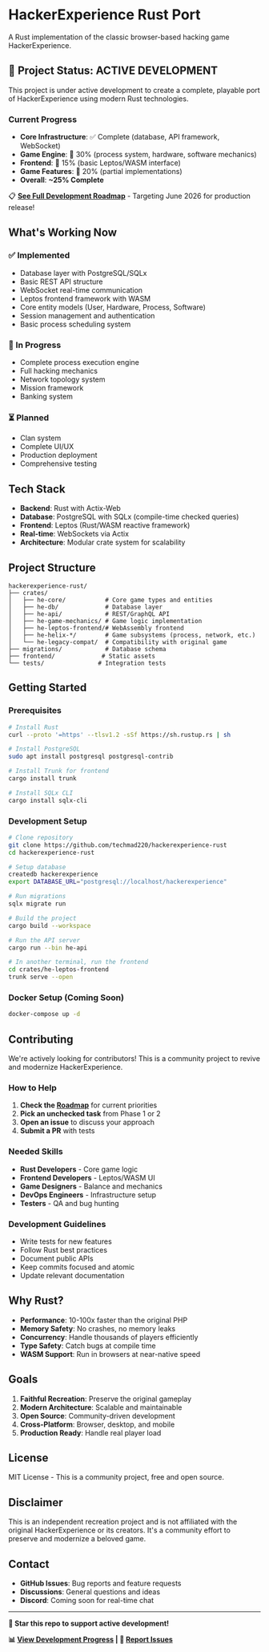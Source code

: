 # HackerExperience Rust Port

A Rust implementation of the classic browser-based hacking game HackerExperience.

## 🚀 Project Status: ACTIVE DEVELOPMENT

This project is under active development to create a complete, playable port of HackerExperience using modern Rust technologies.

### Current Progress
- **Core Infrastructure**: ✅ Complete (database, API framework, WebSocket)
- **Game Engine**: 🚧 30% (process system, hardware, software mechanics)
- **Frontend**: 🚧 15% (basic Leptos/WASM interface)
- **Game Features**: 🚧 20% (partial implementations)
- **Overall**: **~25% Complete**

📋 **[See Full Development Roadmap](./ROADMAP.md)** - Targeting June 2026 for production release!

## What's Working Now

### ✅ Implemented
- Database layer with PostgreSQL/SQLx
- Basic REST API structure
- WebSocket real-time communication
- Leptos frontend framework with WASM
- Core entity models (User, Hardware, Process, Software)
- Session management and authentication
- Basic process scheduling system

### 🚧 In Progress
- Complete process execution engine
- Full hacking mechanics
- Network topology system
- Mission framework
- Banking system

### ⏳ Planned
- Clan system
- Complete UI/UX
- Production deployment
- Comprehensive testing

## Tech Stack

- **Backend**: Rust with Actix-Web
- **Database**: PostgreSQL with SQLx (compile-time checked queries)
- **Frontend**: Leptos (Rust/WASM reactive framework)
- **Real-time**: WebSockets via Actix
- **Architecture**: Modular crate system for scalability

## Project Structure

```
hackerexperience-rust/
├── crates/
│   ├── he-core/           # Core game types and entities
│   ├── he-db/             # Database layer
│   ├── he-api/            # REST/GraphQL API
│   ├── he-game-mechanics/ # Game logic implementation
│   ├── he-leptos-frontend/# WebAssembly frontend
│   ├── he-helix-*/        # Game subsystems (process, network, etc.)
│   └── he-legacy-compat/  # Compatibility with original game
├── migrations/            # Database schema
├── frontend/             # Static assets
└── tests/               # Integration tests
```

## Getting Started

### Prerequisites

```bash
# Install Rust
curl --proto '=https' --tlsv1.2 -sSf https://sh.rustup.rs | sh

# Install PostgreSQL
sudo apt install postgresql postgresql-contrib

# Install Trunk for frontend
cargo install trunk

# Install SQLx CLI
cargo install sqlx-cli
```

### Development Setup

```bash
# Clone repository
git clone https://github.com/techmad220/hackerexperience-rust
cd hackerexperience-rust

# Setup database
createdb hackerexperience
export DATABASE_URL="postgresql://localhost/hackerexperience"

# Run migrations
sqlx migrate run

# Build the project
cargo build --workspace

# Run the API server
cargo run --bin he-api

# In another terminal, run the frontend
cd crates/he-leptos-frontend
trunk serve --open
```

### Docker Setup (Coming Soon)

```bash
docker-compose up -d
```

## Contributing

We're actively looking for contributors! This is a community project to revive and modernize HackerExperience.

### How to Help

1. **Check the [Roadmap](./ROADMAP.md)** for current priorities
2. **Pick an unchecked task** from Phase 1 or 2
3. **Open an issue** to discuss your approach
4. **Submit a PR** with tests

### Needed Skills

- **Rust Developers** - Core game logic
- **Frontend Developers** - Leptos/WASM UI
- **Game Designers** - Balance and mechanics
- **DevOps Engineers** - Infrastructure setup
- **Testers** - QA and bug hunting

### Development Guidelines

- Write tests for new features
- Follow Rust best practices
- Document public APIs
- Keep commits focused and atomic
- Update relevant documentation

## Why Rust?

- **Performance**: 10-100x faster than the original PHP
- **Memory Safety**: No crashes, no memory leaks
- **Concurrency**: Handle thousands of players efficiently
- **Type Safety**: Catch bugs at compile time
- **WASM Support**: Run in browsers at near-native speed

## Goals

1. **Faithful Recreation**: Preserve the original gameplay
2. **Modern Architecture**: Scalable and maintainable
3. **Open Source**: Community-driven development
4. **Cross-Platform**: Browser, desktop, and mobile
5. **Production Ready**: Handle real player load

## License

MIT License - This is a community project, free and open source.

## Disclaimer

This is an independent recreation project and is not affiliated with the original HackerExperience or its creators. It's a community effort to preserve and modernize a beloved game.

## Contact

- **GitHub Issues**: Bug reports and feature requests
- **Discussions**: General questions and ideas
- **Discord**: Coming soon for real-time chat

---

**🌟 Star this repo to support active development!**

**📊 [View Development Progress](./ROADMAP.md) | 🐛 [Report Issues](https://github.com/techmad220/hackerexperience-rust/issues)**